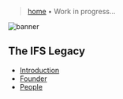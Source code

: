 > [home](./)
> &bull; Work in progress...

![banner](/ifs/photos/banner.png)

## The IFS Legacy 

* [Introduction](introduction)
* [Founder](founder)
* [People](people)

